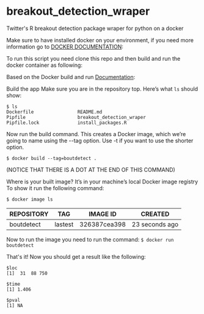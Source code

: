 # breakout_detection_wraper
Twitter's R breakout detection package wraper for python on a docker

Make sure to have installed docker on your environment, if you need more information go to [DOCKER DOCUMENTATION](https://docs.docker.com/get-started/):

To run this script you need clone this repo and then build and run the docker container as following:

Based on the Docker build and run [Documentation](https://docs.docker.com/get-started/part2/):

Build the app
Make sure you are in the repository top. Here’s what `ls` should show:

```
$ ls  
Dockerfile                README.md  
Pipfile                   breakout_detection_wraper  
Pipfile.lock              install_packages.R  
```

Now run the build command. This creates a Docker image, which we’re going to name using the --tag option. Use -t if you want to use the shorter option.

`$ docker build --tag=boutdetect . `

(NOTICE THAT THERE IS A DOT AT THE END OF THIS COMMAND)

Where is your built image? 
It’s in your machine’s local Docker image registry
To show it run the following command:

`$ docker image ls`

|   REPOSITORY  |     TAG     |   IMAGE ID    |      CREATED      | 
|---------------|-------------|---------------|--------------------
|  boutdetect   |   lastest   |  326387cea398 |   23 seconds ago  |

Now to run the image you need to run the command:
` $ docker run boutdetect `

That's it!
Now you should get a result like the following:

```
$loc  
[1]  31  88 750  
  
$time  
[1] 1.406  
  
$pval  
[1] NA  
```
